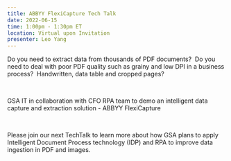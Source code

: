 ```yaml
---
title: ABBYY FlexiCapture Tech Talk
date: 2022-06-15
time: 1:00pm - 1:30pm ET
location: Virtual upon Invitation
presenter: Leo Yang
---
```

<!--StartFragment-->

Do you need to extract data from thousands of PDF documents?  Do you need to deal with poor PDF quality such as grainy and low DPI in a business process?  Handwritten, data table and cropped pages?    

 

GSA IT in collaboration with CFO RPA team to demo an intelligent data capture and extraction solution - ABBYY FlexiCapture

 

Please join our next TechTalk to learn more about how GSA plans to apply Intelligent Document Process technology (IDP) and RPA to improve data ingestion in PDF and images. 



<!--EndFragment-->